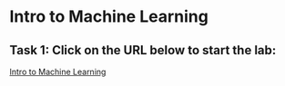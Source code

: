# Intro to Machine Learning

## Task 1: Click on the URL below to start the lab:
<a href="https://livelabs.oracle.com/pls/apex/r/dbpm/livelabs/view-workshop?wid=922">Intro to Machine Learning</a>